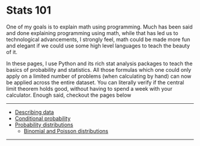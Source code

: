 # Stats 101
One of my goals is to explain math using programming. Much has been said and done explaining programming using math, while that has led us to technological advancements, I strongly feel, math could be made more fun and elegant if we could use some high level languages to teach the beauty of it.

In these pages, I use Python and its rich stat analysis packages to teach the basics of probability and statistics. All those formulas which one could only apply on a limited number of problems (when calculating by hand) can now be applied across the entire dataset. You can literally verify if the central limit theorem holds good, without having to spend a week with your calculator. Enough said, checkout the pages below

-------------------------------------
- [Describing data](02_data_description.html)
- [Conditional probability](03_conditional_probability.html)
- [Probability distributions](04_probability_distributions_1.html)
  - [Binomial and Poisson distributions](04_probability_distributions_2.html)
-------------------------------------